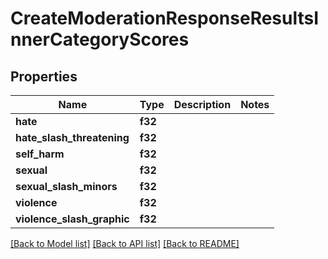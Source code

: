# CreateModerationResponseResultsInnerCategoryScores

## Properties

Name | Type | Description | Notes
------------ | ------------- | ------------- | -------------
**hate** | **f32** |  | 
**hate_slash_threatening** | **f32** |  | 
**self_harm** | **f32** |  | 
**sexual** | **f32** |  | 
**sexual_slash_minors** | **f32** |  | 
**violence** | **f32** |  | 
**violence_slash_graphic** | **f32** |  | 

[[Back to Model list]](../README.md#documentation-for-models) [[Back to API list]](../README.md#documentation-for-api-endpoints) [[Back to README]](../README.md)


